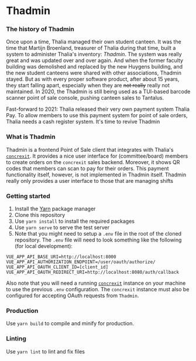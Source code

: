 # Thadmin

### The history of Thadmin
Once upon a time, Thalia managed their own student canteen. It was the time that Martijn 
Broenland, treasurer of Thalia during that time, built a system to administer Thalia's inventory: _Thadmin_.
The system was really great and was updated over and over again. And when the former faculty building was demolished and
replaced by the new Huygens building, and the new student canteens were shared with other associations, Thadmin stayed.
But as with every proper software product, after about 15 years, they start falling apart, especially when they are 
<s>not really</s> really not maintained. In 2020, the Thadmin is still being used as a TUI-based barcode scanner point
of sale console, pushing canteen sales to Tantalus.

Fast-forward to 2021: Thalia released their very own payment system Thalia Pay. To allow members to use this payment 
system for point of sale orders, Thalia needs a cash register system. It's time to revive Thadmin

### What is Thadmin
Thadmin is a frontend Point of Sale client that integrates with Thalia's [`concrexit`](https://github.com/svthalia/concrexit).
It provides a nice user interface for (committee/board) members to create orders on the `concrexit` sales backend. 
Moreover, it shows QR codes that members can scan to pay for their orders. This payment functionality itself, however,
is not implemented in Thadmin itself. Thadmin really only provides a user interface to those that are managing shifts

### Getting started
1. Install the [Yarn](https://yarnpkg.com/) package manager
2. Clone this repository
3. Use `yarn install` to install the required packages
4. Use `yarn serve` to serve the test server
5. Note that you might need to setup a `.env` file in the root of the cloned repository. The `.env` file will need to 
look something like the following (for local development):

```
VUE_APP_API_BASE_URI=http://localhost:8000
VUE_APP_API_AUTHORIZATION_ENDPOINT=/user/oauth/authorize/
VUE_APP_API_OAUTH_CLIENT_ID=[client_id]
VUE_APP_API_OAUTH_REDIRECT_URI=http://localhost:8080/auth/callback
```

Also note that you will need a running [`concrexit`](https://github.com/svthalia/concrexit) instance on your machine 
to use the previous `.env` configuration. The `concrexit` instance must also be configured for accepting OAuth requests 
from `Thadmin`.

### Production
Use `yarn build` to compile and minify for production.

### Linting
Use `yarn lint` to lint and fix files
